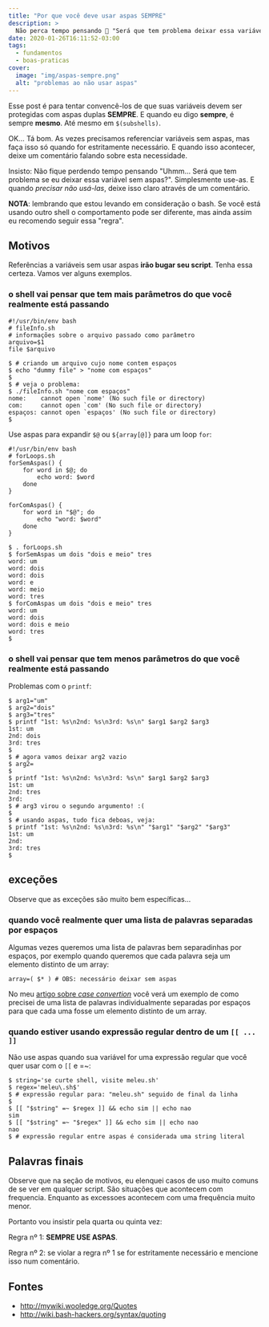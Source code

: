 ```yaml
---
title: "Por que você deve usar aspas SEMPRE"
description: >
  Não perca tempo pensando 🤔 "Será que tem problema deixar essa variável sem aspas?". Simplesmente use-as SEMPRE!
date: 2020-01-26T16:11:52-03:00
tags:
  - fundamentos
  - boas-praticas
cover:
  image: "img/aspas-sempre.png"
  alt: "problemas ao não usar aspas"
---
```


Esse post é para tentar convencê-los de que suas variáveis devem ser protegidas com aspas duplas **SEMPRE**. E quando eu digo **sempre**, é sempre **mesmo**. Até mesmo em `$(subshells)`.

OK... Tá bom. As vezes precisamos referenciar variáveis sem aspas, mas faça isso só quando for estritamente necessário. E quando isso acontecer, deixe um comentário falando sobre esta necessidade.

Insisto: Não fique perdendo tempo pensando "Uhmm... Será que tem problema se eu deixar essa variável sem aspas?". Simplesmente use-as. E quando _precisar não usá-las_, deixe isso claro através de um comentário.

**NOTA**: lembrando que estou levando em consideração o bash. Se você está usando outro shell o comportamento pode ser diferente, mas ainda assim eu recomendo seguir essa "regra".

## Motivos

Referências a variáveis sem usar aspas **irão bugar seu script**. Tenha essa certeza. Vamos ver alguns exemplos.

### o shell vai pensar que tem **mais** parâmetros do que você realmente está passando

```
#!/usr/bin/env bash
# fileInfo.sh
# informações sobre o arquivo passado como parâmetro
arquivo=$1
file $arquivo
```
```shell-session
$ # criando um arquivo cujo nome contem espaços
$ echo "dummy file" > "nome com espaços"
$ 
$ # veja o problema:
$ ./fileInfo.sh "nome com espaços" 
nome:    cannot open `nome' (No such file or directory)
com:     cannot open `com' (No such file or directory)
espaços: cannot open `espaços' (No such file or directory)
$ 
```

Use aspas para expandir `$@` ou `${array[@]}` para um loop `for`:

```
#!/usr/bin/env bash
# forLoops.sh
forSemAspas() {
    for word in $@; do
        echo word: $word
    done
}

forComAspas() {
    for word in "$@"; do
        echo "word: $word"
    done
}
```
```shell-session
$ . forLoops.sh 
$ forSemAspas um dois "dois e meio" tres
word: um
word: dois
word: dois
word: e
word: meio
word: tres
$ forComAspas um dois "dois e meio" tres
word: um
word: dois
word: dois e meio
word: tres
$ 
```

### o shell vai pensar que tem **menos** parâmetros do que você realmente está passando

Problemas com o `printf`:
```shell-session
$ arg1="um"
$ arg2="dois"
$ arg3="tres"
$ printf "1st: %s\n2nd: %s\n3rd: %s\n" $arg1 $arg2 $arg3
1st: um
2nd: dois
3rd: tres
$ 
$ # agora vamos deixar arg2 vazio
$ arg2=
$ 
$ printf "1st: %s\n2nd: %s\n3rd: %s\n" $arg1 $arg2 $arg3
1st: um
2nd: tres
3rd: 
$ # arg3 virou o segundo argumento! :(
$ 
$ # usando aspas, tudo fica deboas, veja:
$ printf "1st: %s\n2nd: %s\n3rd: %s\n" "$arg1" "$arg2" "$arg3"
1st: um
2nd: 
3rd: tres
$ 
```

## exceções

Observe que as exceções são muito bem específicas...

### quando você realmente quer uma lista de palavras separadas por espaços

Algumas vezes queremos uma lista de palavras bem separadinhas por espaços, por exemplo quando queremos que cada palavra seja um elemento distinto de um array:
```
array=( $* ) # OBS: necessário deixar sem aspas
```

No meu [artigo sobre _case convertion_](http://meleu.sh/tolower-toupper/) você verá um exemplo de como precisei de uma lista de palavras individualmente separadas por espaços para que cada uma fosse um elemento distinto de um array.


### quando estiver usando expressão regular dentro de um `[[ ... ]]`

Não use aspas quando sua variável for uma expressão regular que você quer usar com o `[[` e =~:
```shell-session
$ string='se curte shell, visite meleu.sh'
$ regex='meleu\.sh$'
$ # expressão regular para: "meleu.sh" seguido de final da linha
$ 
$ [[ "$string" =~ $regex ]] && echo sim || echo nao
sim
$ [[ "$string" =~ "$regex" ]] && echo sim || echo nao
nao
$ # expressão regular entre aspas é considerada uma string literal
```

## Palavras finais

Observe que na seção de motivos, eu elenquei casos de uso muito comuns de se ver em qualquer script. São situações que acontecem com frequencia. Enquanto as excessoes acontecem com uma frequência muito menor.

Portanto vou insistir pela quarta ou quinta vez:

Regra nº 1: **SEMPRE USE ASPAS**.

Regra nº 2: se violar a regra nº 1 se for estritamente necessário e mencione isso num comentário.


## Fontes

- http://mywiki.wooledge.org/Quotes
- http://wiki.bash-hackers.org/syntax/quoting